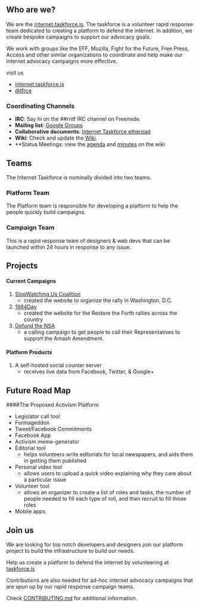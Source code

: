 ## Who are we?

We are the [internet.taskforce.is](http://taskforce.is). The taskforce is a volunteer rapid response team dedicated to creating a platform to defend the internet. In addition, we create bespoke campaigns to support our advocacy goals.

We work with groups like the EFF, Mozilla, Fight for the Future, Free Press, Access and other similar organizations to coordinate and help make our internet advocacy campaigns more effective.

visit us

* [internet.taskforce.is](http://www.taskforce.is)
* [@tfrce](https://twitter.com/tfrce)


### Coordinating Channels

* **IRC**: Say hi on the ##rritf IRC channel on Freenode.
* **Mailing list**: [Google Groups](https://groups.google.com/forum/#!forum/taskforcemembers)
* **Collaborative documents**: [Internet Taskforce etherpad](http://internet-taskforce.etherpad.mozilla.org)
* **Wiki**: Check and update the [Wiki](https://github.com/tfrce/Wiki/wiki).
* **Status Meetings: view the [agenda](https://github.com/tfrce/Wiki/wiki/Weekly-status-meetings) and [minutes](https://github.com/tfrce/Wiki/wiki/Weekly-status-meetings) on the wiki


## Teams
The Internet Taskforce is nominally divided into two teams.

### Platform Team
The Platform team is responsible for developing a platform to help the people quickly build campaigns.

### Campaign Team
This is a rapid response team of designers & web devs that can be launched within 24 hours in response to any issue. 


## Projects
#### Current Campaigns

1. [StopWatching.Us Coalition](http://rally.stopwatching.us)
	* created the website to organize the rally in Washington, D.C. 
2. [1984Day](http://1984day.com)
	* created the website for the Restore the Forth rallies across the country  
3. [Defund the NSA](http://defundthensa.com)
	* a calling campaign to get people to call their Representatives to support the Amash Amendment.
	
#### Platform Products
1. A self-hosted social counter server
	* receives live data from Facebook, Twitter, & Google+
	
## Future Road Map
####The Proposed Activism Platform
* Legislator call tool
* Formageddon
* Tweet/Facebook Commitments
* Facebook App
* Activism meme-generator
* Editorial tool
	* helps volunteers write editorials for local newspapers, and aids them in getting them published
* Personal video tool
	* allows users to upload a quick video explaining why they care about a particular issue
* Volunteer tool
	* allows an organizer to create a list of roles and tasks, the number of people needed to fill each type of roll, and then recruit to fill those roles
* Mobile apps

## Join us

We are looking for top notch developers and designers join our platform project to build the infrastructure to build our needs.

Help us create a platform to defend the internet by volunteering at [taskforce.is](http://www.taskforce.is)

Contributions are also needed for ad-hoc internet advocacy campaigns that are spun up by our rapid response campaign teams.

Check [CONTRIBUTING.md](https://github.com/tfrce/wiki/blob/master/CONTRIBUTING.md) for additional information. 



